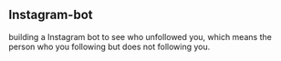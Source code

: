 ## Instagram-bot
building a Instagram bot to see who unfollowed you,  which means the person who you following but does not following you.
